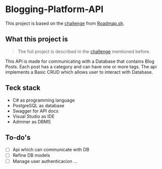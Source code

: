 # Blogging-Platform-API

This project is based on the [challenge](https://roadmap.sh/projects/blogging-platform-api) from [Roadmap.sh](https://roadmap.sh).

## What this project is
> The full project is described in the [challenge](https://roadmap.sh/projects/blogging-platform-api) mentioned before.

This API is made for communicating with a Database that contains Blog Posts. Each post has a category and can have one or more tags. The api implements a Basic CRUD which allows user to interact with Database.

## Teck stack
- C# as programming language
- PostgreSQL as database
- Swagger for API docs
- Visual Studio as IDE
- Adminer as DBMS

## To-do's
- [ ] Api which can communicate with DB
- [ ] Refine DB models
- [ ] Manage user authenticacion
...